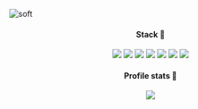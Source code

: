 ![soft](https://capsule-render.vercel.app/api?type=soft&color=gradient&text=Hello✋%20I'm%20Jieun%20&fontSize=40&animation=twinkling)



<!--
**gggggeun/gggggeun** is a ✨ _special_ ✨ repository because its `README.md` (this file) appears on your GitHub profile.

Here are some ideas to get you started:

- 🔭 I’m currently working on ...
- 🌱 I’m currently learning ...
- 👯 I’m looking to collaborate on ...
- 🤔 I’m looking for help with ...
- 💬 Ask me about ...
- 📫 How to reach me: ...
- 😄 Pronouns: ...
- ⚡ Fun fact: ...
-->

<h4 align="center">Stack 💜</h4>

<div align="center">
  
<img src="https://img.shields.io/badge/Python-2541B2?style=flat-square&logo=Python&logoColor=white"/></a>
<img src="https://img.shields.io/badge/Tensorflow-FF7600?style=flat-square&logo=Tensorflow&logoColor=white"/></a> 
<img src="https://img.shields.io/badge/HTML5-E34F26?style=flat-square&logo=HTML5&logoColor=white"/></a>
<img src="https://img.shields.io/badge/CSS3-1572B6?style=flat-square&logo=CSS3&logoColor=white"/></a> 
<img src="https://img.shields.io/badge/Django-66DE93?style=flat-square&logo=Django&logoColor=white"/></a>
<img src="https://img.shields.io/badge/PostgreSQL-FFD523?style=flat-square&logo=PostgreSQL&logoColor=white"/></a> 
<img src="https://img.shields.io/badge/C/C++-C490E4?style=flat-square&logo=c%2B%2B&logoColor=white"/></a> 


 </div>
  


<h4 align="center">Profile stats 🧡</h4>

<p align="center"><img src="https://github-readme-stats.vercel.app/api?username=MrStanDu33&show_icons=true&hide_border=false&line_height=20&title_color=f69673&icon_color=1b93c9&show_owner=true"/></p>

